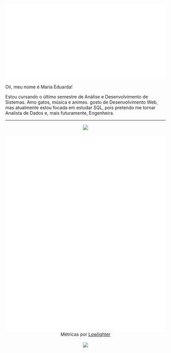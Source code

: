 <p align="center">
  <img src="metrics.classic.svg"  alt=Metrics />
</p>
<div>
  Oii, meu nome é Maria Eduarda!
<p>Estou cursando o último semestre de Análise e Desenvolvimento de Sistemas. 
Amo gatos, música e animes.
gosto de Desenvolvimento Web, mas atualmente estou focada em estudar SQL, pois pretendo me tornar Analista de Dados e, mais futuramente, Engenheira.</p>
</div>
<hr>

<p align="center">
  <a href="https://skillicons.dev">
    <img src="https://skillicons.dev/icons?i=git,github,html,css,js,py,mysql,notion,windows" />
  </a>
</p>

<img align= "right" src="metrics.plugin.languages.svg"/>
<img align= "left" src= "metrics.plugin.anilist.svg" />
<img align= "right" src="metrics.plugin.habits.facts.svg"/>

<div align="center">
<p> Métricas por <a href="https://github.com/lowlighter/metrics">Lowlighter</a></p>
</div>

<div align="center">
  <img align="center" src="https://i.pinimg.com/736x/65/cc/b5/65ccb5262f350d3b5c943bc0db0fcf0f.jpg"/>
</div>
